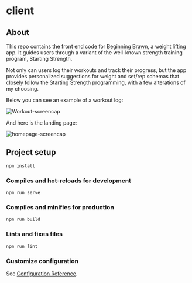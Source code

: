 # client

## About

This repo contains the front end code for [Beginning Brawn](https://beginning-brawn.herokuapp.com/), a weight lifting app. It guides users through a variant of the well-known strength training program, Starting Strength.

Not only can users log their workouts and track their progress, but the app provides personalized suggestions for weight and set/rep schemas that closely follow the Starting Strength programming, with a few alterations of my choosing.

Below you can see an example of a workout log:

![Workout-screencap](https://user-images.githubusercontent.com/78166995/128382249-20998e8a-4c3c-415f-8970-54081aeca202.PNG)

And here is the landing page:

![homepage-screencap](https://user-images.githubusercontent.com/78166995/128382234-1be58aa5-a459-48d2-9076-180e8182cbf6.PNG)


## Project setup
```
npm install
```

### Compiles and hot-reloads for development
```
npm run serve
```

### Compiles and minifies for production
```
npm run build
```

### Lints and fixes files
```
npm run lint
```

### Customize configuration
See [Configuration Reference](https://cli.vuejs.org/config/).
